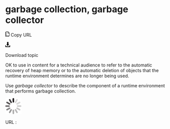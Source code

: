 # garbage collection, garbage collector

![Copy URL](media/garbage-collection-garbage-collector/Copy.png)
Copy URL

![Download](media/garbage-collection-garbage-collector/Download.png)

Download topic

OK to use in content for a technical audience to refer
to the automatic recovery of heap memory or to the automatic
deletion of objects that the runtime environment determines are no
longer being used. 

Use *garbage collector* to describe the component of a runtime environment that performs garbage collection.

![In progress](media/garbage-collection-garbage-collector/activity-large.gif)

URL :
